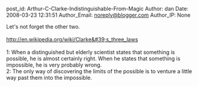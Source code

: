 post_id: Arthur-C-Clarke-Indistinguishable-From-Magic
Author: dan
Date: 2008-03-23 12:31:51
Author_Email: noreply@blogger.com
Author_IP: None

Let&#39;s not forget the other two.<br /><br />http://en.wikipedia.org/wiki/Clarke&#39;s_three_laws<br /><br />1: When a distinguished but elderly scientist states that something is possible, he is almost certainly right. When he states that something is impossible, he is very probably wrong.<br />2: The only way of discovering the limits of the possible is to venture a little way past them into the impossible.
